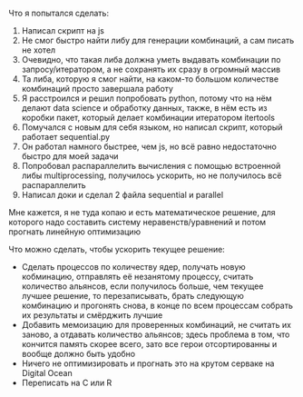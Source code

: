 Что я попытался сделать:
1. Написал скрипт на js
2. Не смог быстро найти либу для генерации комбинаций, а сам писать не хотел
3. Очевидно, что такая либа должна уметь выдавать комбинации по запросу/итератором, а не сохранять их сразу в огромный массив
4. Та либа, которую я смог найти, на каком-то большом количестве комбинаций просто завершала работу
5. Я расстроился и решил попробовать python, потому что на нём делают data science и обработку данных, также, в нём есть из коробки пакет, который делает комбинации итератором itertools
6. Помучался с новым для себя языком, но написал скрипт, который работает sequential.py
7. Он работал намного быстрее, чем js, но всё равно недостаточно быстро для моей задачи
8. Попробовал распараллелить вычисления с помощью встроенной либы multiprocessing, получилось ускорить, но не получилось всё распараллелить
9. Написал доки и сделал 2 файла sequential и parallel

Мне кажется, я не туда копаю и есть математическое решение, для которого надо составить систему неравенств/уравнений и потом прогнать линейную оптимизацию

Что можно сделать, чтобы ускорить текущее решение:
- Сделать процессов по количеству ядер, получать новую кобминацию,
отправлять её незанятому процессу, считать количество альянсов,
если получилось больше, чем текущее лучшее решение, то перезаписывать,
брать следующую комбинацию и прогонять снова, в конце по всем процессам собрать их результаты и смёрджить лучшие
- Добавить мемоизацию для проверенных комбинаций, не считать их заново, а отдавать количество альянсов;
здесь проблема в том, что кончится память скорее всего, зато все герои отсортированны и вообще должно быть удобно
- Ничего не оптимизировать и прогнать это на крутом серваке на Digital Ocean
- Переписать на C или R